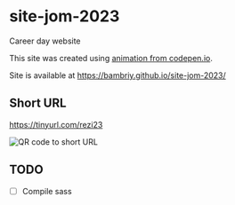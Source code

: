 # site-jom-2023
Career day website

This site was created using [animation from codepen.io](https://codepen.io/yoannhel/pen/DMzjog). 

Site is available at https://bambriy.github.io/site-jom-2023/

## Short URL

https://tinyurl.com/rezi23

![QR code to short URL](../assets/rezi23.svg)

## TODO

  -[ ] Compile sass